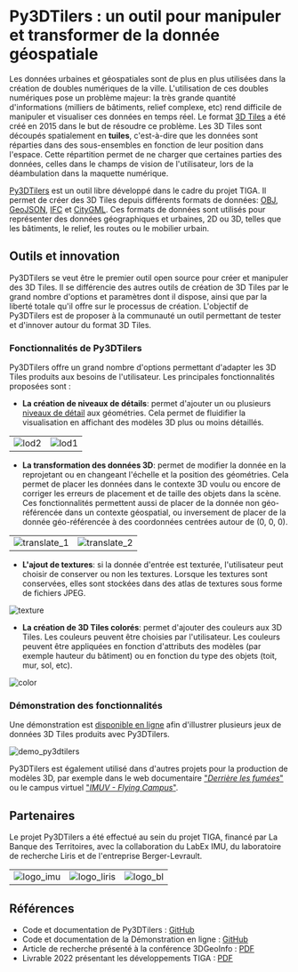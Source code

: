 # Py3DTilers : un outil pour manipuler et transformer de la donnée géospatiale

Les données urbaines et géospatiales sont de plus en plus utilisées dans la création de doubles numériques de la ville. L'utilisation de ces doubles numériques pose un problème majeur: la très grande quantité d'informations (milliers de bâtiments, relief complexe, etc) rend difficile de manipuler et visualiser ces données en temps réel. Le format [3D Tiles](https://www.ogc.org/standards/3DTiles) a été créé en 2015 dans le but de résoudre ce problème. Les 3D Tiles sont découpés spatialement en **tuiles**, c'est-à-dire que les données sont réparties dans des sous-ensembles en fonction de leur position dans l'espace. Cette répartition permet de ne charger que certaines parties des données, celles dans le champs de vision de l'utilisateur, lors de la déambulation dans la maquette numérique.

[Py3DTilers](https://github.com/VCityTeam/py3dtilers) est un outil libre développé dans le cadre du projet TIGA. Il permet de créer des 3D Tiles depuis différents formats de données: [OBJ](https://en.wikipedia.org/wiki/Wavefront_.obj_file), [GeoJSON](https://en.wikipedia.org/wiki/GeoJSON), [IFC](https://en.wikipedia.org/wiki/Industry_Foundation_Classes) et [CityGML](https://en.wikipedia.org/wiki/CityGML). Ces formats de données sont utilisés pour représenter des données géographiques et urbaines, 2D ou 3D, telles que les bâtiments, le relief, les routes ou le mobilier urbain.

## Outils et innovation

Py3DTilers se veut être le premier outil open source pour créer et manipuler des 3D Tiles. Il se différencie des autres outils de création de 3D Tiles par le grand nombre d'options et paramètres dont il dispose, ainsi que par la liberté totale qu'il offre sur le processus de création. L'objectif de Py3DTilers est de proposer à la communauté un outil permettant de tester et d'innover autour du format 3D Tiles.

### Fonctionnalités de Py3DTilers

Py3DTilers offre un grand nombre d'options permettant d'adapter les 3D Tiles produits aux besoins de l'utilisateur. Les principales fonctionnalités proposées sont :

- **La création de niveaux de détails**: permet d'ajouter un ou plusieurs [niveaux de détail](https://fr.wikipedia.org/wiki/Level_of_detail) aux géométries. Cela permet de fluidifier la visualisation en affichant des modèles 3D plus ou moins détaillés.

|                                                                                                                |                                                                                                                |
| -------------------------------------------------------------------------------------------------------------- | -------------------------------------------------------------------------------------------------------------- |
| ![lod2](https://user-images.githubusercontent.com/32875283/194566234-2f73884e-c496-45d8-b5e1-1b3f82414ee3.png) | ![lod1](https://user-images.githubusercontent.com/32875283/194566265-4cc473c4-6e69-4239-98d0-9997f8d71f55.png) |

- **La transformation des données 3D**: permet de modifier la donnée en la reprojetant ou en changeant l'échelle et la position des géométries. Cela permet de placer les données dans le contexte 3D voulu ou encore de corriger les erreurs de placement et de taille des objets dans la scène. Ces fonctionnalités permettent aussi de placer de la donnée non géo-référencée dans un contexte géospatial, ou inversement de placer de la donnée géo-référencée à des coordonnées centrées autour de (0, 0, 0).

|                                                                                                                       |                                                                                                                       |
| --------------------------------------------------------------------------------------------------------------------- | --------------------------------------------------------------------------------------------------------------------- |
| ![translate_1](https://user-images.githubusercontent.com/32875283/194566168-abeff148-e861-44d7-8032-1ee735657cff.png) | ![translate_2](https://user-images.githubusercontent.com/32875283/194566134-33f70dd4-e23c-4651-b40c-53621b22302d.png) |

- **L'ajout de textures**: si la donnée d'entrée est texturée, l'utilisateur peut choisir de conserver ou non les textures. Lorsque les textures sont conservées, elles sont stockées dans des atlas de textures sous forme de fichiers JPEG.

![texture](https://user-images.githubusercontent.com/32875283/194566052-4c8893ce-5ae3-4efc-8381-f900e685be88.png)

- **La création de 3D Tiles colorés**: permet d'ajouter des couleurs aux 3D Tiles. Les couleurs peuvent être choisies par l'utilisateur. Les couleurs peuvent être appliquées en fonction d'attributs des modèles (par exemple hauteur du bâtiment) ou en fonction du type des objets (toit, mur, sol, etc).

![color](https://user-images.githubusercontent.com/32875283/194565899-e071979d-a0b6-4098-8b13-27efecde3d57.png)

### Démonstration des fonctionnalités

Une démonstration est [disponible en ligne](https://py3dtilers-demo.vcityliris.data.alpha.grandlyon.com/) afin d'illustrer plusieurs jeux de données 3D Tiles produits avec Py3DTilers.

![demo_py3dtilers](https://user-images.githubusercontent.com/32875283/194566826-76b5b631-ff05-46d4-8b33-cb2f69040a63.png)

Py3DTilers est également utilisé dans d'autres projets pour la production de modèles 3D, par exemple dans le web documentaire ["_Derrière les fumées_"](https://github.com/VCityTeam/TIGA/blob/master/doc/fiche_projet_Derriere_les_fumees.md) ou le campus virtuel ["_IMUV - Flying Campus_"](https://www.imuvirtuel.fr/).

## Partenaires

Le projet Py3DTilers a été effectué au sein du projet TIGA, financé par La Banque des Territoires, avec la collaboration du LabEx IMU, du laboratoire de recherche Liris et de l'entreprise Berger-Levrault.

|                                                                                                                    |                                                                                                                      |                                                                                                                   |
| ------------------------------------------------------------------------------------------------------------------ | -------------------------------------------------------------------------------------------------------------------- | ----------------------------------------------------------------------------------------------------------------- |
| ![logo_imu](https://user-images.githubusercontent.com/32875283/194567103-809c7e2d-b06c-4737-a9dd-daf31dad6876.png) | ![logo_liris](https://user-images.githubusercontent.com/32875283/194567231-3550f0db-b7e4-4d54-b94c-3c50ef57bddf.png) | ![logo_bl](https://user-images.githubusercontent.com/32875283/194568572-182fd908-43e9-476d-893c-e449dd74214a.png) |

## Références

- Code et documentation de Py3DTilers : [GitHub](https://github.com/VCityTeam/py3dtilers)
- Code et documentation de la Démonstration en ligne : [GitHub](https://github.com/VCityTeam/UD-Demo-vcity-py3dtilers-lyon)
- Article de recherche présenté à la conférence 3DGeoInfo : [PDF](https://github.com/VCityTeam/TIGA/blob/master/doc/article_py3dtilers.pdf)
- Livrable 2022 présentant les développements TIGA : [PDF](https://github.com/VCityTeam/TIGA/blob/master/doc/livrable2022.pdf)
